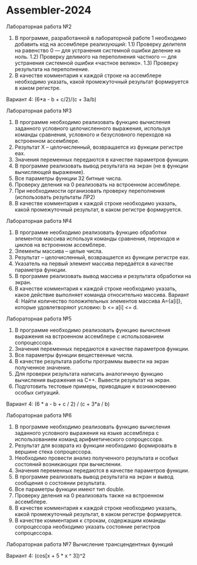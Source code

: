 # Assembler-2024

Лабораторная работа №2

1) В программе, разработанной в лабораторной работе 1 необходимо добавить код на ассемблере реализующий:
1.1) Проверку делителя на равенство 0 — для устранения системной ошибки деление на ноль.
1.2) Проверку делимого на переполнения частного — для устранения системной ошибки «частное велико».
1.3) Проверку результата на переполнение.
2) В качестве комментария к каждой строке на ассемблере необходимо указать, какой промежуточный результат формируется в каком регистре.

Вариант 4: (6*a - b + c/2)/(c + 3a/b)


Лабораторная работа №3
1) В программе необходимо реализовать функцию вычисления заданного условного целочисленного выражения, используя команды сравнения, условного и безусловного переходов на встроенном ассемблере.
2) Результат X – целочисленный, возвращается из функции регистре eax.
3) Значения переменных передаются в качестве параметров функции.
4) В программе реализовать вывод результата на экран (не в функции вычисляющей выражение).
5) Все параметры функции 32 битные числа.
6) Проверку деления на 0 реализовать на встроенном ассемблере.
7) При необходимости организовать проверку переполнения (использовать результаты ЛР2)
8) В качестве комментария к каждой строке необходимо указать, какой промежуточный результат, в каком регистре формируется.


Лабораторная работа №4
1) В программе необходимо реализовать функцию обработки элементов массива используя команды сравнения, переходов и циклов на встроенном ассемблере.
2) Элементы массива – целые числа.
3) Результат – целочисленный, возвращается из функции регистре eax.
4) Указатель на первый элемент массива передаётся в качестве параметра функции.
5) В программе реализовать вывод массива и результата обработки на экран.
6) В качестве комментария к каждой строке необходимо указать, какое действие выполняет команда относительно массива.
Вариант 4: Найти количество положительных элементов массива A={a[i]}, которые удовлетворяют условию: b <= a[i] <= d.


Лабораторная работа №5
1) В программе необходимо реализовать функцию вычисления выражения на встроенном ассемблере с использованием сопроцессора.
2) Значения переменных передаются в качестве параметров функции.
3) Все параметры функции вещественные числа.
4) В качестве результата работы программы вывести на экран полученное значение.
5) Для проверки результата написать аналогичную функцию вычисления выражения на С++. Вывести результат на экран.
6) Подготовить тестовые примеры, приводящие к возникновению особых ситуаций.
   
Вариант 4: (6 * a - b + c / 2) / (c + 3*a / b)


Лабораторная работа №6
1) В программе необходимо реализовать функцию вычисления заданного условного выражения на языке ассемблера с использованием команд арифметического сопроцессора.
2) Результат для возврата из функции необходимо формировать в вершине стека сопроцессора.
3) Необходимо провести анализ полученного результата и особых состояний возникающих при вычислении.
4) Значения переменных передаются в качестве параметров функции.
5) В программе реализовать вывод результата на экран и вывод сообщения о состоянии результата.
6) Все параметры функции имеют тип double.
7) Проверку деления на 0 реализовать также на встроенном ассемблере.
8) В качестве комментария к каждой строке необходимо указать, какой промежуточный результат, в каком регистре формируется.
9) В качестве комментария к строкам, содержащим команды сопроцессора необходимо указать состояние регистров сопроцессора.


Лабораторная работа №7
Вычисление трансцендентных функций

Вариант 4:    (cos[x + 5 * x ^ 3])^2

